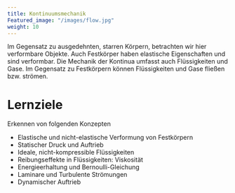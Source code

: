 ```yaml
--- 
title: Kontinuumsmechanik
Featured_image: "/images/flow.jpg"
weight: 10
---
```

Im Gegensatz zu ausgedehnten, starren Körpern, betrachten wir hier verformbare
Objekte. Auch Festkörper haben elastische Eigenschaften und sind verformbar. 
Die Mechanik der Kontinua umfasst auch Flüssigkeiten und Gase. Im Gegensatz
zu Festkörpern können Flüssigkeiten und Gase fließen bzw. strömen. 
# Lernziele
Erkennen von folgenden Konzepten 
   * Elastische und nicht-elastische Verformung von Festkörpern
   * Statischer Druck und Auftrieb
   * Ideale, nicht-kompressible Flüssigkeiten
   * Reibungseffekte in Flüssigkeiten: Viskosität
   * Energieerhaltung und Bernoulli-Gleichung
   * Laminare und Turbulente Strömungen
   * Dynamischer Auftrieb

